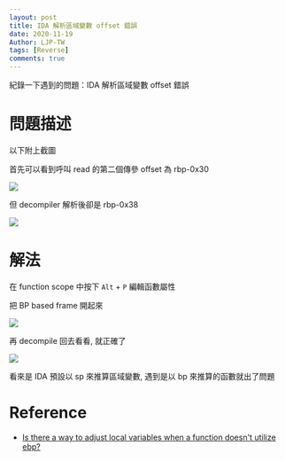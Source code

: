```yaml
---
layout: post
title: IDA 解析區域變數 offset 錯誤
date: 2020-11-19
Author: LJP-TW
tags: [Reverse]
comments: true
---
```


紀錄一下遇到的問題：IDA 解析區域變數 offset 錯誤

# 問題描述

以下附上截圖

首先可以看到呼叫 read 的第二個傳參 offset 為 rbp-0x30

![](/blog/images/post/2020-11-19-bp-based-frame/1.png)

但 decompiler 解析後卻是 rbp-0x38

![](/blog/images/post/2020-11-19-bp-based-frame/2.png)

# 解法

在 function scope 中按下 `Alt` + `P` 編輯函數屬性

把 BP based frame 開起來

![](/blog/images/post/2020-11-19-bp-based-frame/3.png)

再 decompile 回去看看, 就正確了

![](/blog/images/post/2020-11-19-bp-based-frame/4.png)

看來是 IDA 預設以 sp 來推算區域變數, 遇到是以 bp 來推算的函數就出了問題

# Reference

* [Is there a way to adjust local variables when a function doesn't utilize ebp?](https://reverseengineering.stackexchange.com/questions/4213/is-there-a-way-to-adjust-local-variables-when-a-function-doesnt-utilize-ebp)

